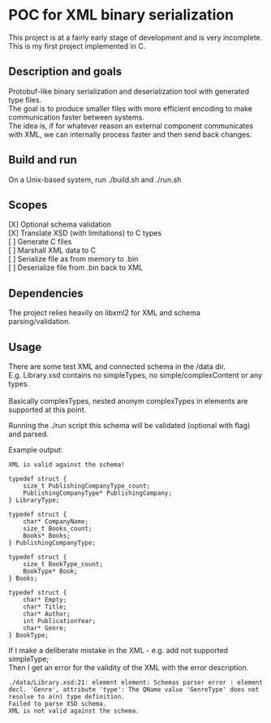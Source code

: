 # POC for XML binary serialization

This project is at a fairly early stage of development and is very incomplete. <br> This is my first project implemented in C. 

## Description and goals
Protobuf-like binary serialization and deserialization tool with generated type files. <br> The goal is to produce smaller files with more efficient encoding to make communication faster between systems. <br>
The idea is, if for whatever reason an external component communicates with XML, we can internally process faster and then send back changes.

## Build and run
On a Unix-based system, run ./build.sh and ./run.sh

## Scopes

[X] Optional schema validation <br>
[X] Translate XSD (with limitations) to C types <br>
[ ] Generate C files <br>
[ ] Marshall XML data to C <br> 
[ ] Serialize file as from memory to .bin <br>
[ ] Deserialize file from .bin back to XML <br>

## Dependencies

The project relies heavily on libxml2 for XML and schema parsing/validation.


## Usage

There are some test XML and connected schema in the /data dir. <br>
E.g. Library.xsd contains no simpleTypes, no simple/complexContent or any types.<br>
<br>
Basically complexTypes, nested anonym complexTypes in elements are supported at this point.<br>

Running the ./run script this schema will be validated (optional with flag) and parsed. <br>

Example output: <br>

```
XML is valid against the schema!

typedef struct {
	size_t PublishingCompanyType_count;
	PublishingCompanyType* PublishingCompany;
} LibraryType;

typedef struct {
	char* CompanyName;
	size_t Books_count;
	Books* Books;
} PublishingCompanyType;

typedef struct {
	size_t BookType_count;
	BookType* Book;
} Books;

typedef struct {
	char* Empty;
	char* Title;
	char* Author;
	int PublicationYear;
	char* Genre;
} BookType;
```


If I make a deliberate mistake in the XML - e.g. add not supported simpleType; <br>
Then I get an error for the validity of the XML with the error description.  <br>

```
./data/Library.xsd:21: element element: Schemas parser error : element decl. 'Genre', attribute 'type': The QName value 'GenreType' does not resolve to a(n) type definition.
Failed to parse XSD schema.
XML is not valid against the schema.
```

